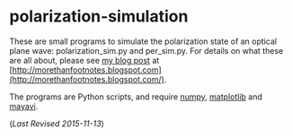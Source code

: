 # polarization-simulation

These are small programs to simulate the polarization state of an
optical plane wave: polarization_sim.py and per_sim.py.  For details
on what these are all about, please see
[my blog post](http://morethanfootnotes.blogspot.com/2015/08/notes-on-measuring-polarization.html?view=sidebar)
at [http://morethanfootnotes.blogspot.com](http://morethanfootnotes.blogspot.com/).

The programs are Python scripts, and require [numpy](http://www.numpy.org), [matplotlib](http://matplotlib.org/) and
[mayavi](http://docs.enthought.com/mayavi/mayavi/).


(*Last Revised 2015-11-13*)
